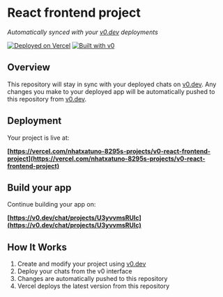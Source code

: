 # React frontend project

*Automatically synced with your [v0.dev](https://v0.dev) deployments*

[![Deployed on Vercel](https://img.shields.io/badge/Deployed%20on-Vercel-black?style=for-the-badge&logo=vercel)](https://vercel.com/nhatxatuno-8295s-projects/v0-react-frontend-project)
[![Built with v0](https://img.shields.io/badge/Built%20with-v0.dev-black?style=for-the-badge)](https://v0.dev/chat/projects/U3yvvmsRUIc)

## Overview

This repository will stay in sync with your deployed chats on [v0.dev](https://v0.dev).
Any changes you make to your deployed app will be automatically pushed to this repository from [v0.dev](https://v0.dev).

## Deployment

Your project is live at:

**[https://vercel.com/nhatxatuno-8295s-projects/v0-react-frontend-project](https://vercel.com/nhatxatuno-8295s-projects/v0-react-frontend-project)**

## Build your app

Continue building your app on:

**[https://v0.dev/chat/projects/U3yvvmsRUIc](https://v0.dev/chat/projects/U3yvvmsRUIc)**

## How It Works

1. Create and modify your project using [v0.dev](https://v0.dev)
2. Deploy your chats from the v0 interface
3. Changes are automatically pushed to this repository
4. Vercel deploys the latest version from this repository
